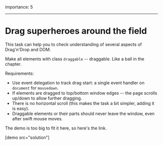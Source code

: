 importance: 5

---

# Drag superheroes around the field

This task can help you to check understanding of several aspects of Drag'n'Drop and DOM.

Make all elements with class `draggable` -- draggable. Like a ball in the chapter.

Requirements:

- Use event delegation to track drag start: a single event handler on `document` for `mousedown`.
- If elements are dragged to top/bottom window edges -- the page scrolls up/down to allow further dragging.
- There is no horizontal scroll (this makes the task a bit simpler, adding it is easy).
- Draggable elements or their parts should never leave the window, even after swift mouse moves.

The demo is too big to fit it here, so here's the link.

[demo src="solution"]
